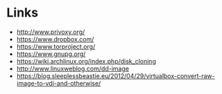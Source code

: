 Links
=====

- http://www.privoxy.org/
- https://www.dropbox.com/
- https://www.torproject.org/
- https://www.gnupg.org/
- https://wiki.archlinux.org/index.php/disk_cloning
- http://www.linuxweblog.com/dd-image
- https://blog.sleeplessbeastie.eu/2012/04/29/virtualbox-convert-raw-image-to-vdi-and-otherwise/
